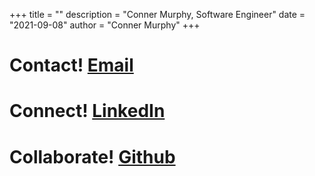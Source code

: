 +++
title = ""
description = "Conner Murphy, Software Engineer"
date = "2021-09-08"
author = "Conner Murphy"
+++

# Contact! [Email](mailto:connermurphy74@gmail.com)

# Connect! [LinkedIn](https://www.linkedin.com/in/conner-murphy-4776b3148/)

# Collaborate! [Github](https://github.com/Smurphy000)
